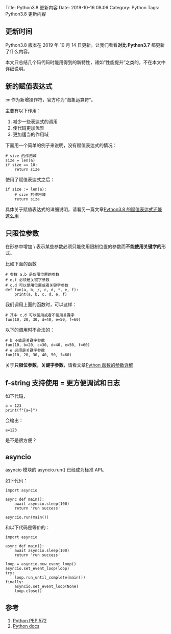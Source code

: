 Title: Python3.8 更新内容
Date: 2019-10-16 08:06
Category: Python
Tags: Python3.8 更新内容

## 更新时间

Python3.8 版本在 2019 年 10 月 14 日更新。让我们看看**对比 Python3.7** 都更新了什么内容。

本文只总结几个码代码时能用得到的新特性，诸如“性能提升”之类的，不在本文中详细说明。

## 新的赋值表达式

**:=** 作为新增操作符，官方称为“海象运算符”。

主要有以下作用：

1. 减少一些表达式的调用
2. 使代码更加优雅
3. 更加适当的作用域

下面用一个简单的例子来说明，没有赋值表达式的情况：

    # size 的作用域
    size = len(a)
    if size == 10:
        return size


使用了赋值表达式之后：

    if size := len(a):
        # size 的作用域
        return size

具体关于赋值表达式的详细说明，请看另一篇文章[Python3.8 的赋值表达式还能这么用]()

## 只限位参数

在形参中增加 \ 表示某些参数必须只能使用限制位置的参数而**不能使用关键字的**形式。

比如下面的函数

    # 参数 a,b 是仅限位置的参数
    # e,f 必须是关键字参数
    # c,d 可以使用位置或者关键字参数
    def fun(a, b, /, c, d, *, e, f):
        print(a, b, c, d, e, f)

我们调用上面的函数时，可以这样：

    # 其中 c,d 可以使用或者不使用关键字
    fun(10, 20, 30, d=40, e=50, f=60)

以下的调用时不合法的：

    # b 不能是关键字参数
    fun(10, b=20, c=30, d=40, e=50, f=60)
    # e 必须是关键字参数
    fun(10, 20, 30, 40, 50, f=60) 

关于**只限位参数**，**关键字参数**，请看文章[Python 函数的参数详解](./python-han-shu-de-can-shu-xiang-jie.html)   

## f-string 支持使用 = 更方便调试和日志

如下代码，

    a = 123
    print(f"{a=}")

会输出：

    a=123

是不是很方便？

## asyncio

asyncio 模块的 asyncio.run() 已经成为标准 API。

如下代码：

    import asyncio

    async def main():
        await asyncio.sleep(100)
        return 'run success'

    asyncio.run(main())

和以下代码是等价的：

    import asyncio

    async def main():
        await asyncio.sleep(100)
        return 'run success'

    loop = asyncio.new_event_loop()
    asyncio.set_event_loop(loop)
    try:
        loop.run_until_complete(main())
    finally:
        asyncio.set_event_loop(None)
        loop.close()


## 参考

1. [Python PEP 572](https://www.python.org/dev/peps/pep-0572/)
2. [Python docs](https://docs.python.org/3.8/whatsnew/3.8.html)